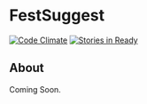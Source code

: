 # FestSuggest
[![Code Climate](https://codeclimate.com/github/ryanflach/fest_suggest/badges/gpa.svg)](https://codeclimate.com/github/ryanflach/fest_suggest) [![Stories in Ready](https://badge.waffle.io/ryanflach/fest_suggest.svg?label=ready&title=Ready)](http://waffle.io/ryanflach/fest_suggest)

## About
Coming Soon.
